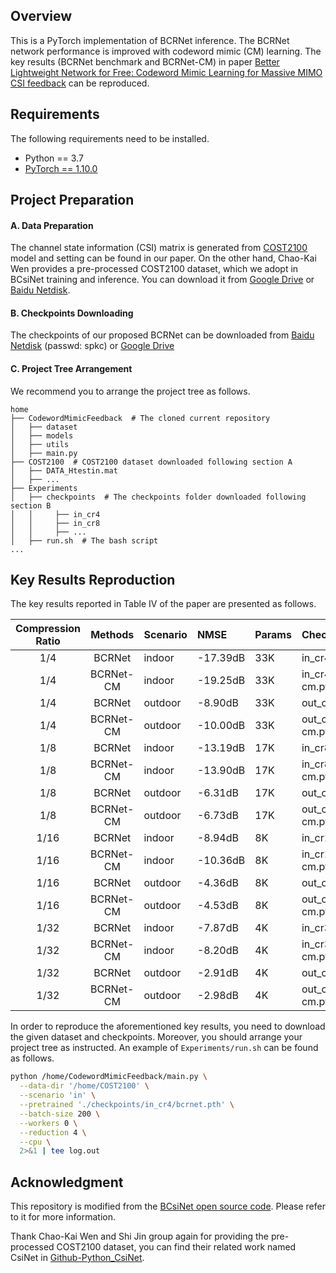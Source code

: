 ## Overview
This is a PyTorch implementation of BCRNet inference. The BCRNet network performance is improved with codeword mimic (CM) learning. The key results (BCRNet benchmark and BCRNet-CM) in paper [Better Lightweight Network for Free: Codeword Mimic Learning for Massive MIMO CSI feedback](wip) can be reproduced.

## Requirements

The following requirements need to be installed.
- Python == 3.7
- [PyTorch == 1.10.0](https://pytorch.org/get-started/previous-versions/#v1100)

## Project Preparation

#### A. Data Preparation

The channel state information (CSI) matrix is generated from [COST2100](https://ieeexplore.ieee.org/document/6393523) model and setting can be found in our paper. On the other hand, Chao-Kai Wen provides a pre-processed COST2100 dataset, which we adopt in BCsiNet training and inference. You can download it from [Google Drive](https://drive.google.com/drive/folders/1_lAMLk_5k1Z8zJQlTr5NRnSD6ACaNRtj?usp=sharing) or [Baidu Netdisk](https://pan.baidu.com/s/1Ggr6gnsXNwzD4ULbwqCmjA).

#### B. Checkpoints Downloading
The checkpoints of our proposed BCRNet can be downloaded from [Baidu Netdisk](https://pan.baidu.com/s/1Kb1fU-TObWZqfmk2EBCBBw) (passwd: spkc) or [Google Drive](https://drive.google.com/drive/folders/1euHV5rYDS-Bkxi6rTsTRZm0Yf3NYzlz8?usp=sharing)

#### C. Project Tree Arrangement

We recommend you to arrange the project tree as follows.

```
home
├── CodewordMimicFeedback  # The cloned current repository
│   ├── dataset
│   ├── models
│   ├── utils
│   ├── main.py
├── COST2100  # COST2100 dataset downloaded following section A
│   ├── DATA_Htestin.mat
│   ├── ...
├── Experiments
│   ├── checkpoints  # The checkpoints folder downloaded following section B
│   │     ├── in_cr4
│   │     ├── in_cr8
│   │     ├── ...
│   ├── run.sh  # The bash script
...
```

## Key Results Reproduction

The key results reported in Table IV of the paper are presented as follows.

Compression Ratio | Methods | Scenario | NMSE | Params | Checkpoints Path
:--: | :--: | :-- | :-- | :-- | :--
1/4  | BCRNet    | indoor   | -17.39dB | 33K | in_cr4/bcrnet.pth
1/4  | BCRNet-CM | indoor   | -19.25dB  | 33K | in_cr4/bcrnet-cm.pth
1/4  | BCRNet    | outdoor  | -8.90dB | 33K | out_cr4/bcrnet.pth
1/4  | BCRNet-CM | outdoor  | -10.00dB  | 33K | out_cr4/bcrnet-cm.pth
1/8  | BCRNet    | indoor   | -13.19dB | 17K | in_cr8/bcrnet.pth
1/8  | BCRNet-CM | indoor   | -13.90dB  | 17K | in_cr8/bcrnet-cm.pth
1/8  | BCRNet    | outdoor  | -6.31dB | 17K | out_cr8/bcrnet.pth
1/8  | BCRNet-CM | outdoor  | -6.73dB  | 17K | out_cr8/bcrnet-cm.pth
1/16 | BCRNet    | indoor   | -8.94dB  | 8K | in_cr16/bcrnet.pth
1/16 | BCRNet-CM | indoor   | -10.36dB  | 8K | in_cr16/bcrnet-cm.pth
1/16 | BCRNet    | outdoor  | -4.36dB | 8K | out_cr16/bcrnet.pth
1/16 | BCRNet-CM | outdoor  | -4.53dB  | 8K | out_cr16/bcrnet-cm.pth
1/32 | BCRNet    | indoor   | -7.87dB  | 4K | in_cr32/bcrnet.pth
1/32 | BCRNet-CM | indoor   | -8.20dB  | 4K | in_cr32/bcrnet-cm.pth
1/32 | BCRNet    | outdoor  | -2.91dB | 4K | out_cr32/bcrnet.pth
1/32 | BCRNet-CM | outdoor  | -2.98dB  | 4K | out_cr32/bcrnet-cm.pth

In order to reproduce the aforementioned key results, you need to download the given dataset and checkpoints. Moreover, you should arrange your project tree as instructed. An example of `Experiments/run.sh` can be found as follows.

``` bash
python /home/CodewordMimicFeedback/main.py \
  --data-dir '/home/COST2100' \
  --scenario 'in' \
  --pretrained './checkpoints/in_cr4/bcrnet.pth' \
  --batch-size 200 \
  --workers 0 \
  --reduction 4 \
  --cpu \
  2>&1 | tee log.out
```

## Acknowledgment

This repository is modified from the [BCsiNet open source code](https://github.com/Kylin9511/BCsiNet). Please refer to it for more information.

Thank Chao-Kai Wen and Shi Jin group again for providing the pre-processed COST2100 dataset, you can find their related work named CsiNet in [Github-Python_CsiNet](https://github.com/sydney222/Python_CsiNet).
